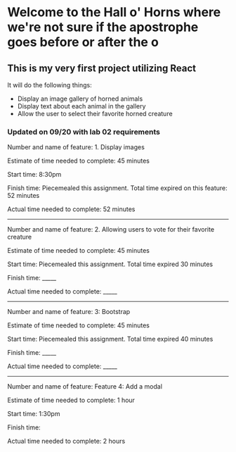 # Welcome to the Hall o' Horns where we're not sure if the apostrophe goes before or after the o

## This is my very first project utilizing React

It will do the following things:

- Display an image gallery of horned animals
- Display text about each animal in the gallery
- Allow the user to select their favorite horned creature

### Updated on 09/20 with lab 02 requirements

Number and name of feature: 1. Display images

Estimate of time needed to complete: 45 minutes

Start time: 8:30pm

Finish time: Piecemealed this assignment. Total time expired on this feature: 52 minutes

Actual time needed to complete: 52 minutes

------------------------------------------

Number and name of feature: 2. Allowing users to vote for their favorite creature

Estimate of time needed to complete: 45 minutes

Start time: Piecemealed this assignment. Total time expired 30 minutes

Finish time: _____

Actual time needed to complete: _____

------------------------------------------

Number and name of feature: 3: Bootstrap

Estimate of time needed to complete: 45 minutes

Start time: Piecemealed this assignment. Total time expired 40 minutes

Finish time: _____

Actual time needed to complete: _____

--------------------------------------------
Number and name of feature: Feature 4: Add a modal

Estimate of time needed to complete: 1 hour

Start time: 1:30pm

Finish time:

Actual time needed to complete: 2 hours
